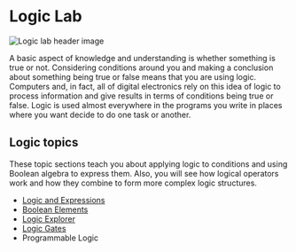 # Logic Lab

![Logic lab header image](/static/cp/learn/logic-lab/logic-lab-header.jpg)

A basic aspect of knowledge and understanding is whether something is true or not. Considering conditions around you and making a conclusion about something being true or false means that you are using logic. Computers and, in fact, all of digital electronics rely on this idea of logic to process information and give results in terms of conditions being true or false. Logic is used almost everywhere in the programs you write in places where you want decide to do one task or another.

## Logic topics

These topic sections teach you about applying logic to conditions and using Boolean algebra to express them. Also, you will see how logical operators work and how they combine to form more complex logic structures.

* [Logic and Expressions](/learnsystem/logic-lab/expressions)
* [Boolean Elements](/learnsystem/logic-lab/elements)
* [Logic Explorer](/learnsystem/logic-lab/explorer)
* [Logic Gates](/learnsystem/logic-lab/logic-gates)
* Programmable Logic